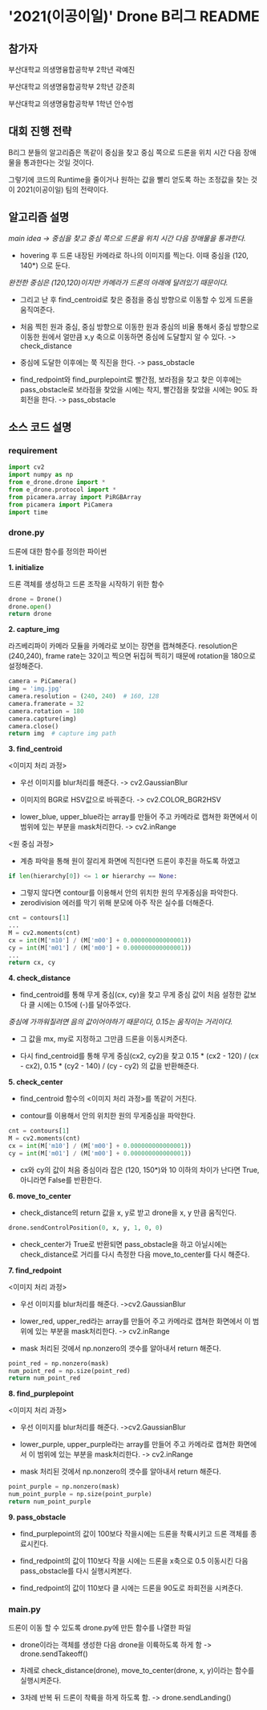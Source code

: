 # '2021(이공이일)' Drone B리그 README


## 참가자
부산대학교 의생명융합공학부 2학년 곽예진

부산대학교 의생명융합공학부 2학년 강준희

부산대학교 의생명융합공학부 1학년 안수범


## 대회 진행 전략

B리그 분들의 알고리즘은 똑같이 중심을 찾고 중심 쪽으로 드론을 위치 시간 다음 장애물을 통과한다는 것일 것이다. 

그렇기에 코드의 Runtime을 줄이거나 원하는 값을 빨리 얻도록 하는 조정값을 찾는 것이 2021(이공이일) 팀의 전략이다.


## 알고리즘 설명
*main idea -> 중심을 찾고 중심 쪽으로 드론을 위치 시간 다음 장애물을 통과한다.*

- hovering 후 드론 내장된 카메라로 하나의 이미지를 찍는다. 이때 중심을 (120, 140*) 으로 둔다. 

*완전한 중심은 (120,120)이지만 카메라가 드론의 아래에 달려있기 때문이다.*

- 그리고 난 후 find_centroid로 찾은 중점을 중심 방향으로 이동할 수 있게 드론을 움직여준다.

- 처음 찍힌 원과 중심, 중심 방향으로 이동한 원과 중심의 비율 통해서 중심 방향으로 이동한 원에서 얼만큼 x,y 축으로 이동하면 중심에 도달할지 알 수 있다. -> check_distance

- 중심에 도달한 이후에는 쭉 직진을 한다. -> pass_obstacle

- find_redpoint와 find_purplepoint로 빨간점, 보라점을 찾고 찾은 이후에는 pass_obstacle로 보라점을 찾았을 시에는 착지, 빨간점을 찾았을 시에는 90도 좌회전을 한다. -> pass_obstacle


## 소스 코드 설명
### requirement
```py
import cv2
import numpy as np
from e_drone.drone import *
from e_drone.protocol import *
from picamera.array import PiRGBArray
from picamera import PiCamera
import time
```

### drone.py
드론에 대한 함수를 정의한 파이썬 


**1. initialize**

드론 객체를 생성하고 드론 조작을 시작하기 위한 함수
```py
drone = Drone()
drone.open()
return drone
```


**2. capture_img**

라즈베리파이 카메라 모듈을 카메라로 보이는 장면을 캡쳐해준다. resolution은 (240,240), frame rate는 32이고 찍으면 뒤집혀 찍히기 때문에 rotation을 180으로 설정해준다.
```py
camera = PiCamera()
img = 'img.jpg'
camera.resolution = (240, 240)  # 160, 128
camera.framerate = 32
camera.rotation = 180
camera.capture(img)
camera.close()
return img  # capture img path
```


**3. find_centroid**

<이미지 처리 과정>

- 우선 이미지를 blur처리를 해준다. -> cv2.GaussianBlur

- 이미지의 BGR로 HSV값으로 바꿔준다. -> cv2.COLOR_BGR2HSV

- lower_blue, upper_blue라는 array를 만들어 주고 카메라로 캡쳐한 화면에서 이 범위에 있는 부분을 mask처리한다. -> cv2.inRange

<원 중심  과정>

- 계층 파악을 통해 원이 잘리게 화면에 직힌다면 드론이 후진을 하도록 하였고 
```py
if len(hierarchy[0]) <= 1 or hierarchy == None:
```
- 그렇지 않다면 contour를 이용해서 안의 위치한 원의 무게중심을 파악한다.
- zerodivision 에러를 막기 위해 분모에 아주 작은 실수를 더해준다.
```py
cnt = contours[1]
...
M = cv2.moments(cnt)
cx = int(M['m10'] / (M['m00'] + 0.000000000000001))
cy = int(M['m01'] / (M['m00'] + 0.000000000000001))
...
return cx, cy
```


**4. check_distance**

- find_centroid를 통해 무게 중심(cx, cy)을 찾고 무게 중심 값이 처음 설정한 값보다 클 시에는 0.15에 (-)를 달아주었다.

*중심에 가까워질려면 음의 값이어야하기 때문이다, 0.15는 움직이는 거리이다.*

- 그 값을 mx, my로 지정하고 그만큼 드론을 이동시켜준다.
   
- 다시 find_centroid를 통해 무게 중심(cx2, cy2)을 찾고 
0.15 * (cx2 - 120) / (cx - cx2), 0.15 * (cy2 - 140) / (cy - cy2) 의 값을 반환해준다.
    
    
**5. check_center**

- find_centroid 함수의 <이미지 처리 과정>를 똑같이 거친다.

- contour를 이용해서 안의 위치한 원의 무게중심을 파악한다.
```py
cnt = contours[1]
M = cv2.moments(cnt)
cx = int(M['m10'] / (M['m00'] + 0.000000000000001))
cy = int(M['m01'] / (M['m00'] + 0.000000000000001))
```
- cx와 cy의 값이 처음 중심이라 잡은 (120, 150*)와 10 이하의 차이가 난다면 True, 아니라면 False를 반환한다.
 
 
**6. move_to_center**

- check_distance의 return 값을 x, y로 받고 drone을 x, y 만큼 움직인다. 
```py
drone.sendControlPosition(0, x, y, 1, 0, 0) 
```

- check_center가 True로 반환되면 pass_obstacle을 하고 아닐시에는 check_distance로 거리를 다시 측정한 다음 move_to_center를 다시 해준다.


**7. find_redpoint**

<이미지 처리 과정>

- 우선 이미지를 blur처리를 해준다. ->cv2.GaussianBlur

- lower_red, upper_red라는 array를 만들어 주고 카메라로 캡쳐한 화면에서 이 범위에 있는 부분을 mask처리한다. -> cv2.inRange 

- mask 처리된 것에서 np.nonzero의 갯수를 알아내서 return 해준다.
```py
point_red = np.nonzero(mask)
num_point_red = np.size(point_red)
return num_point_red
```



**8. find_purplepoint**

<이미지 처리 과정>

- 우선 이미지를 blur처리를 해준다. ->cv2.GaussianBlur

- lower_purple, upper_purple라는 array를 만들어 주고 카메라로 캡쳐한 화면에서 이 범위에 있는 부분을 mask처리한다. -> cv2.inRange

- mask 처리된 것에서 np.nonzero의 갯수를 알아내서 return 해준다.
```py
point_purple = np.nonzero(mask)
num_point_purple = np.size(point_purple)
return num_point_purple
```


**9. pass_obstacle**

- find_purplepoint의 값이 100보다 작을시에는 드론을 착륙시키고 드론 객체를 종료시킨다.

- find_redpoint의 값이 110보다 작을 시에는 드론을 x축으로 0.5 이동시킨 다음 pass_obstacle를 다시 실행시켜본다.

- find_redpoint의 값이 110보다 클 시에는 드론을 90도로 좌회전을 시켜준다.


### main.py
드론이 이동 할 수 있도록 drone.py에 만든 함수를 나열한 파일

- drone이라는 객체를 생성한 다음 drone을 이륙하도록 하게 함 -> drone.sendTakeoff()

- 차례로 check_distance(drone), move_to_center(drone, x, y)이라는 함수를 실행시켜준다.

- 3차례 반복 뒤 드론이 착륙을 하게 하도록 함. -> drone.sendLanding()
